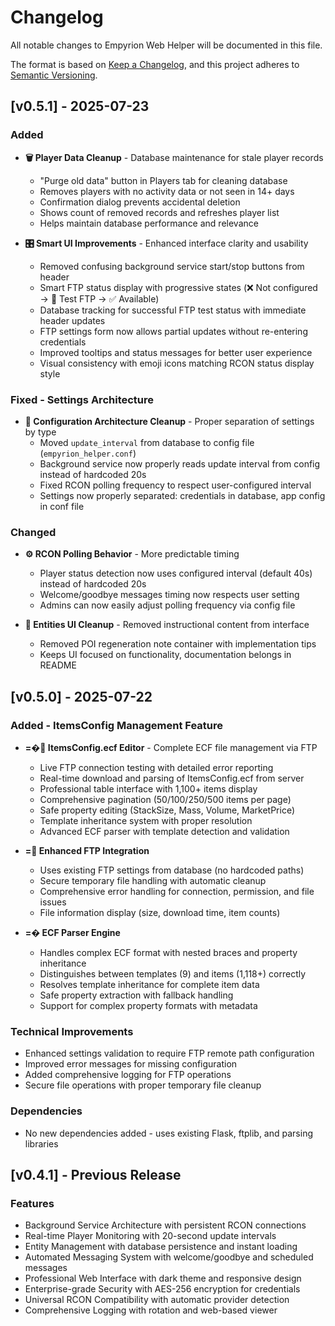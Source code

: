 # Changelog

All notable changes to Empyrion Web Helper will be documented in this file.

The format is based on [Keep a Changelog](https://keepachangelog.com/en/1.0.0/),
and this project adheres to [Semantic Versioning](https://semver.org/spec/v2.0.0.html).

## [v0.5.1] - 2025-07-23

### Added
- **🗑️ Player Data Cleanup** - Database maintenance for stale player records
  - "Purge old data" button in Players tab for cleaning database
  - Removes players with no activity data or not seen in 14+ days
  - Confirmation dialog prevents accidental deletion
  - Shows count of removed records and refreshes player list
  - Helps maintain database performance and relevance

- **🎛️ Smart UI Improvements** - Enhanced interface clarity and usability
  - Removed confusing background service start/stop buttons from header
  - Smart FTP status display with progressive states (❌ Not configured → 🔧 Test FTP → ✅ Available)
  - Database tracking for successful FTP test status with immediate header updates
  - FTP settings form now allows partial updates without re-entering credentials
  - Improved tooltips and status messages for better user experience
  - Visual consistency with emoji icons matching RCON status display style

### Fixed - Settings Architecture
- **🔧 Configuration Architecture Cleanup** - Proper separation of settings by type
  - Moved `update_interval` from database to config file (`empyrion_helper.conf`)
  - Background service now properly reads update interval from config instead of hardcoded 20s
  - Fixed RCON polling frequency to respect user-configured interval
  - Settings now properly separated: credentials in database, app config in conf file

### Changed
- **⚙️ RCON Polling Behavior** - More predictable timing
  - Player status detection now uses configured interval (default 40s) instead of hardcoded 20s
  - Welcome/goodbye messages timing now respects user setting
  - Admins can now easily adjust polling frequency via config file

- **🌌 Entities UI Cleanup** - Removed instructional content from interface
  - Removed POI regeneration note container with implementation tips
  - Keeps UI focused on functionality, documentation belongs in README

## [v0.5.0] - 2025-07-22

### Added - ItemsConfig Management Feature
- **=� ItemsConfig.ecf Editor** - Complete ECF file management via FTP
  - Live FTP connection testing with detailed error reporting
  - Real-time download and parsing of ItemsConfig.ecf from server
  - Professional table interface with 1,100+ items display
  - Comprehensive pagination (50/100/250/500 items per page)
  - Safe property editing (StackSize, Mass, Volume, MarketPrice)
  - Template inheritance system with proper resolution
  - Advanced ECF parser with template detection and validation

- **= Enhanced FTP Integration**
  - Uses existing FTP settings from database (no hardcoded paths)
  - Secure temporary file handling with automatic cleanup
  - Comprehensive error handling for connection, permission, and file issues
  - File information display (size, download time, item counts)

- **=� ECF Parser Engine**
  - Handles complex ECF format with nested braces and property inheritance
  - Distinguishes between templates (9) and items (1,118+) correctly
  - Resolves template inheritance for complete item data
  - Safe property extraction with fallback handling
  - Support for complex property formats with metadata

### Technical Improvements
- Enhanced settings validation to require FTP remote path configuration
- Improved error messages for missing configuration
- Added comprehensive logging for FTP operations
- Secure file operations with proper temporary file cleanup

### Dependencies
- No new dependencies added - uses existing Flask, ftplib, and parsing libraries

## [v0.4.1] - Previous Release

### Features
- Background Service Architecture with persistent RCON connections
- Real-time Player Monitoring with 20-second update intervals
- Entity Management with database persistence and instant loading
- Automated Messaging System with welcome/goodbye and scheduled messages
- Professional Web Interface with dark theme and responsive design
- Enterprise-grade Security with AES-256 encryption for credentials
- Universal RCON Compatibility with automatic provider detection
- Comprehensive Logging with rotation and web-based viewer